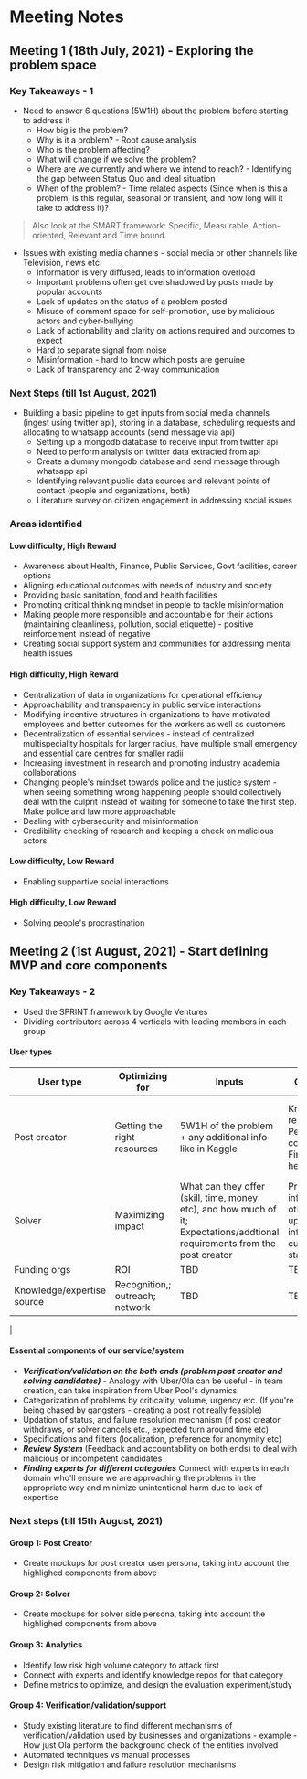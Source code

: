 # Meeting Notes

## Meeting 1 (18th July, 2021) - Exploring the problem space

### Key Takeaways - 1

* Need to answer 6 questions (5W1H) about the problem before starting to address it
  * How big is the problem?
  * Why is it a problem? - Root cause analysis
  * Who is the problem affecting?
  * What will change if we solve the problem?
  * Where are we currently and where we intend to reach? - Identifying the gap between Status Quo and ideal situation
  * When of the problem? - Time related aspects (Since when is this a problem, is this regular, seasonal or transient, and how long will it take to address it)?

> Also look at the SMART framework: Specific, Measurable, Action-oriented, Relevant and Time bound.

* Issues with existing media channels - social media or other channels like Television, news etc.
  * Information is very diffused, leads to information overload
  * Important problems often get overshadowed by posts made by popular accounts
  * Lack of updates on the status of a problem posted
  * Misuse of comment space for self-promotion, use by malicious actors and cyber-bullying
  * Lack of actionability and clarity on actions required and outcomes to expect
  * Hard to separate signal from noise
  * Misinformation - hard to know which posts are genuine
  * Lack of transparency and 2-way communication

### Next Steps (till 1st August, 2021)

* Building a basic pipeline to get inputs from social media channels (ingest using twitter api), storing in a database, scheduling requests and allocating to whatsapp accounts (send message via api)
  * Setting up a mongodb database to receive input from twitter api
  * Need to perform analysis on twitter data extracted from api
  * Create a dummy mongodb database and send message through whatsapp api
  * Identifying relevant public data sources and relevant points of contact (people and organizations, both)
  * Literature survey on citizen engagement in addressing social issues

### Areas identified

#### **Low difficulty, High Reward**

* Awareness about Health, Finance, Public Services, Govt facilities, career options
* Aligning educational outcomes with needs of industry and society
* Providing basic sanitation, food and health facilities
* Promoting critical thinking mindset in people to tackle misinformation
* Making people more responsible and accountable for their actions (maintaining cleanliness, pollution, social etiquette) - positive reinforcement instead of negative
* Creating social support system and communities for addressing mental health issues

#### **High difficulty, High Reward**

* Centralization of data in organizations for operational efficiency
* Approachability and transparency in public service interactions
* Modifying incentive structures in organizations to have motivated employees and better outcomes for the workers as well as customers
* Decentralization of essential services - instead of centralized multispeciality hospitals for larger radius, have multiple small emergency and essential care centres for smaller radii
* Increasing investment in research and promoting industry academia collaborations
* Changing people's mindset towards police and the justice system - when seeing something wrong happening people should collectively deal with the culprit instead of waiting for someone to take the first step. Make police and law more approachable
* Dealing with cybersecurity and misinformation
* Credibility checking of research and keeping a check on malicious actors

#### **Low difficulty, Low Reward**

* Enabling supportive social interactions

#### **High difficulty, Low Reward**

* Solving people's procrastination

## Meeting 2 (1st August, 2021) - Start defining MVP and core components

### Key Takeaways - 2

* Used the SPRINT framework by Google Ventures
* Dividing contributors across 4 verticals with leading members in each group

#### **User types**

| User type | Optimizing for | Inputs | Outputs | Challenges |
| ---------- | ------------| ------ | ------ | -------- |
| Post creator | Getting the right resources | 5W1H of the problem + any additional info like in Kaggle | Knowledge repo; Person of contact; Financial help | Incorrect/incomplete info; Need for anonymity, urgency/criticality of situation; Withdraws request/not responsive |
Solver | Maximizing impact | What can they offer (skill, time, money etc), and how much of it; Expectations/addtional requirements from the post creator | Problem info + other updated info on the current status | Acceptance and then cancellations, malicious actors, lack of expertise, not finding the right solver/ no solver available | location or authorization constraints |
| Funding orgs | ROI | TBD | TBD | TBD |
| Knowledge/expertise source | Recognition,; outreach; network | TBD | TBD | TBD |
|

#### **Essential components of our service/system**

* ***Verification/validation on the both ends (problem post creator and solving candidates)*** - Analogy with Uber/Ola can be useful - in team creation, can take inspiration from Uber Pool's dynamics
* Categorization of problems by criticality, volume, urgency etc. (If you're being chased by gangsters - creating a post not really feasible)
* Updation of status, and failure resolution mechanism (if post creator withdraws, or solver cancels etc., expected turn around time etc)
* Specifications and filters (localization, preference for anonymity etc)
* ***Review System*** (Feedback and accountability on both ends) to deal with malicious or incompetent candidates
* ***Finding experts for different categories*** Connect with experts in each domain who'll ensure we are approaching the problems in the appropriate way and minimize unintentional harm due to lack of expertise

### Next steps (till 15th August, 2021)

#### **Group 1: Post Creator**

* Create mockups for post creator user persona, taking into account the highlighed components from above

#### **Group 2: Solver**

* Create mockups for solver side persona, taking into account the highlighed components from above

#### **Group 3: Analytics**

* Identify low risk high volume category to attack first
* Connect with experts and identify knowledge repos for that category
* Define metrics to optimize, and design the evaluation experiment/study

#### **Group 4: Verification/validation/support**

* Study existing literature to find different mechanisms of verification/validation used by businesses and organizations - example - How just Ola perform the background check of the entities involved
* Automated techniques vs manual processes
* Design risk mitigation and failure resolution mechanisms
